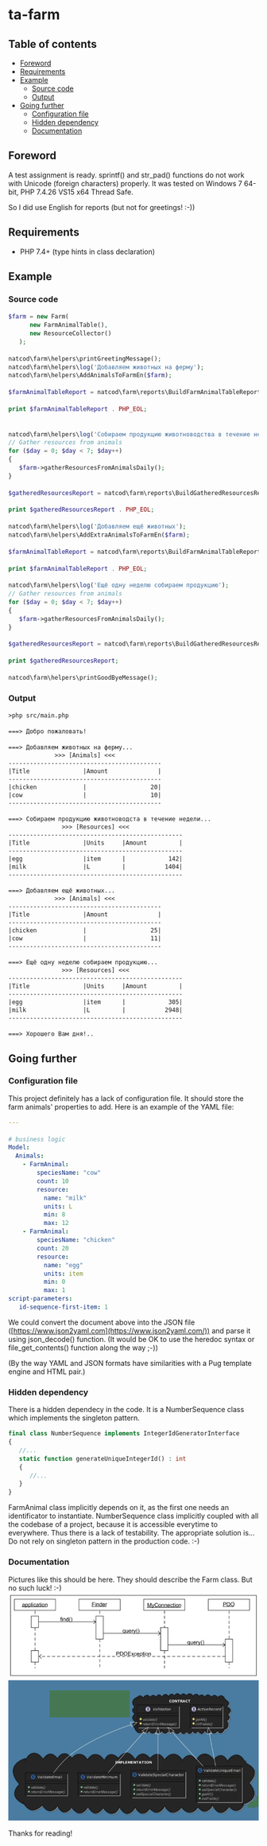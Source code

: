# ta-farm

## Table of contents
- [Foreword](#foreword)
- [Requirements](#requirements)
- [Example](#example)
   - [Source code](#source-code)
   - [Output](#output)
- [Going further](#going-further)
   - [Configuration file](#configuration-file)
   - [Hidden dependency](#hidden-dependency)
   - [Documentation](#documentation)
   
 
## Foreword
A test assignment is ready. sprintf() and str_pad() functions do not work with Unicode (foreign characters) properly. It was tested on
 Windows 7 64-bit, PHP 7.4.26 VS15 x64 Thread Safe.

So I did use English for reports (but not for greetings! :-))

## Requirements
- PHP 7.4+ (type hints in class declaration)

## Example

### Source code

```php
$farm = new Farm(
      new FarmAnimalTable(),
      new ResourceCollector()
   );

natcod\farm\helpers\printGreetingMessage();
natcod\farm\helpers\log('Добавляем животных на ферму');
natcod\farm\helpers\AddAnimalsToFarmEn($farm);

$farmAnimalTableReport = natcod\farm\reports\BuildFarmAnimalTableReport($farm->getAnimalDataGroupedAsJsonArray());

print $farmAnimalTableReport . PHP_EOL;


natcod\farm\helpers\log('Собираем продукцию животноводства в течение недели');
// Gather resources from animals
for ($day = 0; $day < 7; $day++)
{
   $farm->gatherResourcesFromAnimalsDaily();
}

$gatheredResourcesReport = natcod\farm\reports\BuildGatheredResourcesReport($farm->getResourceDataAsJsonArray());

print $gatheredResourcesReport . PHP_EOL;

natcod\farm\helpers\log('Добавляем ещё животных');
natcod\farm\helpers\AddExtraAnimalsToFarmEn($farm);

$farmAnimalTableReport = natcod\farm\reports\BuildFarmAnimalTableReport($farm-> getAnimalDataGroupedAsJsonArray());

print $farmAnimalTableReport . PHP_EOL;

natcod\farm\helpers\log('Ещё одну неделю собираем продукцию');
// Gather resources from animals
for ($day = 0; $day < 7; $day++)
{
   $farm->gatherResourcesFromAnimalsDaily();
}

$gatheredResourcesReport = natcod\farm\reports\BuildGatheredResourcesReport($farm->getResourceDataAsJsonArray());

print $gatheredResourcesReport;

natcod\farm\helpers\printGoodByeMessage();
```
### Output
```text
>php src/main.php

===> Добро пожаловать!

===> Добавляем животных на ферму...
             >>> [Animals] <<<
-------------------------------------------
|Title               |Amount              |
-------------------------------------------
|chicken             |                  20|
|cow                 |                  10|
-------------------------------------------

===> Собираем продукцию животноводста в течение недели...
               >>> [Resources] <<<
-------------------------------------------------
|Title               |Units     |Amount         |
-------------------------------------------------
|egg                 |item      |            142|
|milk                |L         |           1404|
-------------------------------------------------

===> Добавляем ещё животных...
             >>> [Animals] <<<
-------------------------------------------
|Title               |Amount              |
-------------------------------------------
|chicken             |                  25|
|cow                 |                  11|
-------------------------------------------

===> Ещё одну неделю собираем продукцию...
               >>> [Resources] <<<
-------------------------------------------------
|Title               |Units     |Amount         |
-------------------------------------------------
|egg                 |item      |            305|
|milk                |L         |           2948|
-------------------------------------------------

===> Хорошего Вам дня!..
```

## Going further
### Configuration file
This project definitely has a lack of configuration file. It should store the farm animals' properties to add. Here is an example of the YAML file:
```yaml
---

# business logic
Model:
  Animals:
    - FarmAnimal:
        speciesName: "cow"
        count: 10
        resource:
          name: "milk"
          units: L
          min: 8
          max: 12
    - FarmAnimal:
        speciesName: "chicken"
        count: 20
        resource:
          name: "egg"
          units: item
          min: 0
          max: 1
script-parameters:
   id-sequence-first-item: 1
```

We could convert the document above into the JSON file ([https://www.json2yaml.com](https://www.json2yaml.com/)) and parse it using json_decode() function. (It would be OK to use the heredoc syntax or file_get_contents() function along the way ;-))

(By the way YAML and JSON formats have similarities with a Pug template engine and HTML pair.)

### Hidden dependency
There is a hidden dependecy in the code. It is a NumberSequence class which implements the singleton pattern.
```php
final class NumberSequence implements IntegerIdGeneratorInterface
{
   //...
   static function generateUniqueIntegerId() : int
   {
      //...
   }
}
```

FarmAnimal class implicitly depends on it, as the first one needs an identificator to instantiate. NumberSequence class implicitly coupled with all the codebase of a project, because it is accessible everytime to everywhere. Thus there is a lack of testability. The appropriate solution is... Do not rely on singleton pattern in the production code. :-)

### Documentation

Pictures like this should be here. They should describe the Farm class. But no such luck! :-)
![01-UML-sequence-diagram.png](https://github.com/natural-coding/ta-farm/blob/05_crossing_finish_line_branch/_dev_doc/pic/01-UML-sequence-diagram.png)
![02-interfaces.png](https://github.com/natural-coding/ta-farm/blob/05_crossing_finish_line_branch/_dev_doc/pic/02-interfaces.png)

Thanks for reading!
